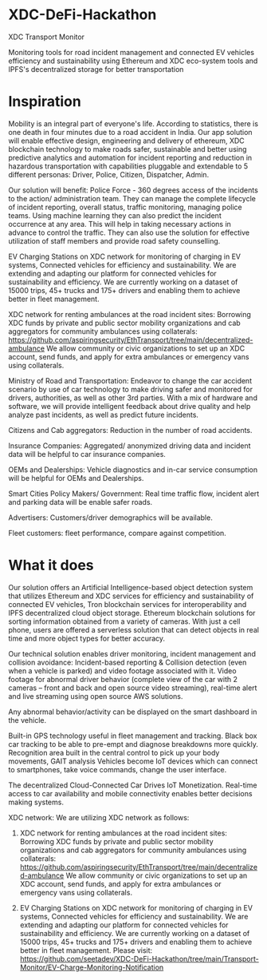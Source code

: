 # XDC-DeFi-Hackathon

XDC Transport Monitor

Monitoring tools for road incident management and connected EV vehicles efficiency and sustainability using Ethereum and XDC eco-system tools and IPFS's decentralized storage for better transportation

# Inspiration
Mobility is an integral part of everyone's life. According to statistics, there is one death in four minutes due to a road accident in India. Our app solution will enable effective design, engineering and delivery of ethereum, XDC blockchain technology to make roads safer, sustainable and better using predictive analytics and automation for incident reporting and reduction in hazardous transportation with capabilities pluggable and extendable to 5 different personas: Driver, Police, Citizen, Dispatcher, Admin.

Our solution will benefit: Police Force - 360 degrees access of the incidents to the action/ administration team. They can manage the complete lifecycle of incident reporting, overall status, traffic monitoring, managing police teams. Using machine learning they can also predict the incident occurrence at any area. This will help in taking necessary actions in advance to control the traffic. They can also use the solution for effective utilization of staff members and provide road safety counselling.

EV Charging Stations on XDC network for monitoring of charging in EV systems, Connected vehicles for efficiency and sustainability. We are extending and adapting our platform for connected vehicles for sustainability and efficiency. We are currently working on a dataset of 15000 trips, 45+ trucks and 175+ drivers and enabling them to achieve better in fleet management. 

XDC network for renting ambulances at the road incident sites: Borrowing XDC funds by private and public sector mobility organizations and cab aggregators for community ambulances using collaterals: https://github.com/aspiringsecurity/EthTransport/tree/main/decentralized-ambulance
We allow community or civic organizations to set up an XDC account, send funds, and apply for extra ambulances or emergency vans using collaterals.

Ministry of Road and Transportation: Endeavor to change the car accident scenario by use of car technology to make driving safer and monitored for drivers, authorities, as well as other 3rd parties. With a mix of hardware and software, we will provide intelligent feedback about drive quality and help analyze past incidents, as well as predict future incidents.

Citizens and Cab aggregators: Reduction in the number of road accidents.

Insurance Companies: Aggregated/ anonymized driving data and incident data will be helpful to car insurance companies.

OEMs and Dealerships: Vehicle diagnostics and in-car service consumption will be helpful for OEMs and Dealerships.

Smart Cities Policy Makers/ Government: Real time traffic flow, incident alert and parking data will be enable safer roads.

Advertisers: Customers/driver demographics will be available.

Fleet customers: fleet performance, compare against competition.


# What it does

Our solution offers an Artificial Intelligence-based object detection system that utilizes Ethereum and XDC services for efficiency and sustainability of connected EV vehicles, Tron blockchain services for interoperability and IPFS decentralized cloud object storage. Ethereum blockchain solutions for sorting information obtained from a variety of cameras. With just a cell phone, users are offered a serverless solution that can detect objects in real time and more object types for better accuracy.

Our technical solution enables driver monitoring, incident management and collision avoidance: Incident-based reporting & Collision detection (even when a vehicle is parked) and video footage associated with it. 
Video footage for abnormal driver behavior (complete view of the car with 2 cameras – front and back and open source video streaming), real-time alert and live streaming using open source AWS solutions. 

Any abnormal behavior/activity can be displayed on the smart dashboard in the vehicle. 

Built-in GPS technology useful in fleet management and tracking. Black box car tracking to be able to pre-empt and diagnose breakdowns more quickly. Recognition area built in the central control to pick up your body movements, GAIT analysis Vehicles become IoT devices which can connect to smartphones, take voice commands, change the user interface. 

The decentralized Cloud-Connected Car Drives IoT Monetization. Real-time access to car availability and mobile connectivity enables better decisions making systems.

XDC network: We are utilizing XDC network as follows:

1. XDC network for renting ambulances at the road incident sites: Borrowing XDC funds by private and public sector mobility organizations and cab aggregators for community ambulances using collaterals: https://github.com/aspiringsecurity/EthTransport/tree/main/decentralized-ambulance
We allow community or civic organizations to set up an XDC account, send funds, and apply for extra ambulances or emergency vans using collaterals.

2. EV Charging Stations on XDC network for monitoring of charging in EV systems, Connected vehicles for efficiency and sustainability. We are extending and adapting our platform for connected vehicles for sustainability and efficiency. We are currently working on a dataset of 15000 trips, 45+ trucks and 175+ drivers and enabling them to achieve better in fleet management.  Please visit: https://github.com/seetadev/XDC-DeFi-Hackathon/tree/main/Transport-Monitor/EV-Charge-Monitoring-Notification


